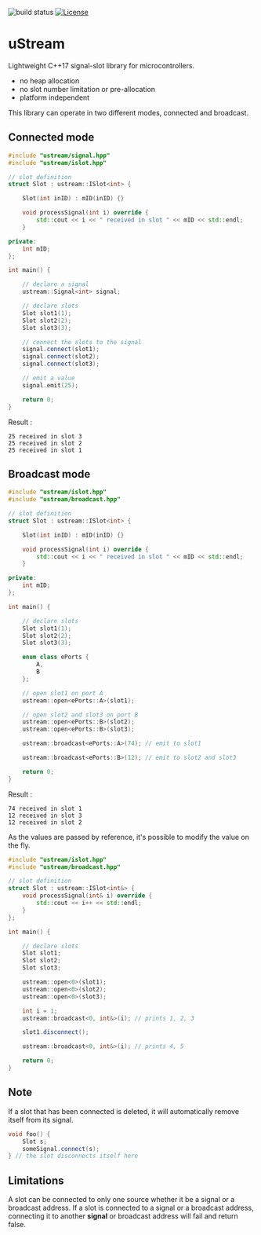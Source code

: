 ![build status](https://github.com/ThomasAUB/ustream/actions/workflows/build.yml/badge.svg) [![License](https://img.shields.io/github/license/ThomasAUB/ustream)](LICENSE)

# uStream

Lightweight C++17 signal-slot library for microcontrollers.

- no heap allocation
- no slot number limitation or pre-allocation
- platform independent

This library can operate in two different modes, connected and broadcast.

## Connected mode

```cpp
#include "ustream/signal.hpp"
#include "ustream/islot.hpp"

// slot definition
struct Slot : ustream::ISlot<int> {

    Slot(int inID) : mID(inID) {}

    void processSignal(int i) override {
        std::cout << i << " received in slot " << mID << std::endl;
    }

private:
    int mID;
};

int main() {

    // declare a signal
    ustream::Signal<int> signal;

    // declare slots
    Slot slot1(1);
    Slot slot2(2);
    Slot slot3(3);

    // connect the slots to the signal
    signal.connect(slot1);
    signal.connect(slot2);
    signal.connect(slot3);

    // emit a value
    signal.emit(25);

    return 0;
}
```

Result :

```
25 received in slot 3
25 received in slot 2
25 received in slot 1
```

## Broadcast mode

```cpp
#include "ustream/islot.hpp"
#include "ustream/broadcast.hpp"

// slot definition
struct Slot : ustream::ISlot<int> {

    Slot(int inID) : mID(inID) {}

    void processSignal(int i) override {
        std::cout << i << " received in slot " << mID << std::endl;
    }

private:
    int mID;
};

int main() {

    // declare slots
    Slot slot1(1);
    Slot slot2(2);
    Slot slot3(3);

    enum class ePorts {
        A,
        B
    };

    // open slot1 on port A
    ustream::open<ePorts::A>(slot1);

    // open slot2 and slot3 on port B
    ustream::open<ePorts::B>(slot2);
    ustream::open<ePorts::B>(slot3);

    ustream::broadcast<ePorts::A>(74); // emit to slot1

    ustream::broadcast<ePorts::B>(12); // emit to slot2 and slot3

    return 0;
}
```

Result :

```
74 received in slot 1
12 received in slot 3
12 received in slot 2
```

As the values are passed by reference, it's possible to modify the value on the fly.

```cpp
#include "ustream/islot.hpp"
#include "ustream/broadcast.hpp"

// slot definition
struct Slot : ustream::ISlot<int&> {
    void processSignal(int& i) override {
        std::cout << i++ << std::endl;
    }
};

int main() {

    // declare slots
    Slot slot1;
    Slot slot2;
    Slot slot3;

    ustream::open<0>(slot1);
    ustream::open<0>(slot2);
    ustream::open<0>(slot3);

    int i = 1;
    ustream::broadcast<0, int&>(i); // prints 1, 2, 3

    slot1.disconnect();

    ustream::broadcast<0, int&>(i); // prints 4, 5

    return 0;
}
```

## Note

If a slot that has been connected is deleted, it will automatically remove itself
from its signal.

```cpp
void foo() {
    Slot s;
    someSignal.connect(s);
} // the slot disconnects itself here
```

## Limitations

A slot can be connected to only one source whether it be a signal or a broadcast address.
If a slot is connected to a signal or a broadcast address, connecting it to another **signal** or broadcast address will fail and return false.
